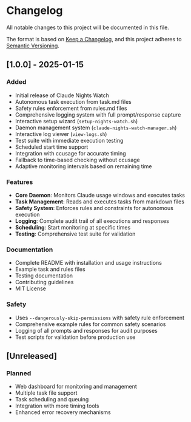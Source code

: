 # Changelog

All notable changes to this project will be documented in this file.

The format is based on [Keep a Changelog](https://keepachangelog.com/en/1.0.0/),
and this project adheres to [Semantic Versioning](https://semver.org/spec/v2.0.0.html).

## [1.0.0] - 2025-01-15

### Added
- Initial release of Claude Nights Watch
- Autonomous task execution from task.md files
- Safety rules enforcement from rules.md files
- Comprehensive logging system with full prompt/response capture
- Interactive setup wizard (`setup-nights-watch.sh`)
- Daemon management system (`claude-nights-watch-manager.sh`)
- Interactive log viewer (`view-logs.sh`)
- Test suite with immediate execution testing
- Scheduled start time support
- Integration with ccusage for accurate timing
- Fallback to time-based checking without ccusage
- Adaptive monitoring intervals based on remaining time

### Features
- **Core Daemon**: Monitors Claude usage windows and executes tasks
- **Task Management**: Reads and executes tasks from markdown files
- **Safety System**: Enforces rules and constraints for autonomous execution
- **Logging**: Complete audit trail of all executions and responses
- **Scheduling**: Start monitoring at specific times
- **Testing**: Comprehensive test suite for validation

### Documentation
- Complete README with installation and usage instructions
- Example task and rules files
- Testing documentation
- Contributing guidelines
- MIT License

### Safety
- Uses `--dangerously-skip-permissions` with safety rule enforcement
- Comprehensive example rules for common safety scenarios
- Logging of all prompts and responses for audit purposes
- Test scripts for validation before production use

## [Unreleased]

### Planned
- Web dashboard for monitoring and management
- Multiple task file support
- Task scheduling and queuing
- Integration with more timing tools
- Enhanced error recovery mechanisms